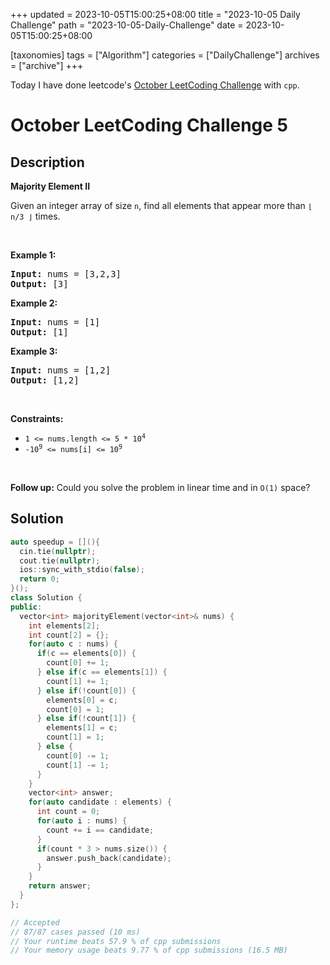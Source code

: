+++
updated = 2023-10-05T15:00:25+08:00
title = "2023-10-05 Daily Challenge"
path = "2023-10-05-Daily-Challenge"
date = 2023-10-05T15:00:25+08:00

[taxonomies]
tags = ["Algorithm"]
categories = ["DailyChallenge"]
archives = ["archive"]
+++

Today I have done leetcode's [October LeetCoding Challenge](https://leetcode.com/problems/majority-element-ii/) with `cpp`.

<!-- more -->

# October LeetCoding Challenge 5

## Description

**Majority Element II**

<p>Given an integer array of size <code>n</code>, find all elements that appear more than <code>&lfloor; n/3 &rfloor;</code> times.</p>

<p>&nbsp;</p>
<p><strong class="example">Example 1:</strong></p>

<pre>
<strong>Input:</strong> nums = [3,2,3]
<strong>Output:</strong> [3]
</pre>

<p><strong class="example">Example 2:</strong></p>

<pre>
<strong>Input:</strong> nums = [1]
<strong>Output:</strong> [1]
</pre>

<p><strong class="example">Example 3:</strong></p>

<pre>
<strong>Input:</strong> nums = [1,2]
<strong>Output:</strong> [1,2]
</pre>

<p>&nbsp;</p>
<p><strong>Constraints:</strong></p>

<ul>
	<li><code>1 &lt;= nums.length &lt;= 5 * 10<sup>4</sup></code></li>
	<li><code>-10<sup>9</sup> &lt;= nums[i] &lt;= 10<sup>9</sup></code></li>
</ul>

<p>&nbsp;</p>
<p><strong>Follow up:</strong> Could you solve the problem in linear time and in <code>O(1)</code> space?</p>


## Solution

``` cpp
auto speedup = [](){
  cin.tie(nullptr);
  cout.tie(nullptr);
  ios::sync_with_stdio(false);
  return 0;
}();
class Solution {
public:
  vector<int> majorityElement(vector<int>& nums) {
    int elements[2];
    int count[2] = {};
    for(auto c : nums) {
      if(c == elements[0]) {
        count[0] += 1;
      } else if(c == elements[1]) {
        count[1] += 1;
      } else if(!count[0]) {
        elements[0] = c;
        count[0] = 1;
      } else if(!count[1]) {
        elements[1] = c;
        count[1] = 1;
      } else {
        count[0] -= 1;
        count[1] -= 1;
      }
    }
    vector<int> answer;
    for(auto candidate : elements) {
      int count = 0;
      for(auto i : nums) {
        count += i == candidate;
      }
      if(count * 3 > nums.size()) {
        answer.push_back(candidate);
      }
    }
    return answer;
  }
};

// Accepted
// 87/87 cases passed (10 ms)
// Your runtime beats 57.9 % of cpp submissions
// Your memory usage beats 9.77 % of cpp submissions (16.5 MB)
```
